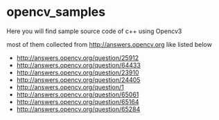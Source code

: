 # opencv_samples

Here you will find sample source code of c++ using Opencv3

most of them collected from http://answers.opencv.org like listed below


*  <http://answers.opencv.org/question/25912>
*  <http://answers.opencv.org/question/64433>
*  <http://answers.opencv.org/question/23910>
*  <http://answers.opencv.org/question/24405>
*  <http://answers.opencv.org/question/1>
*  <http://answers.opencv.org/question/65061>
*  <http://answers.opencv.org/question/65164>
*  <http://answers.opencv.org/question/65284>
